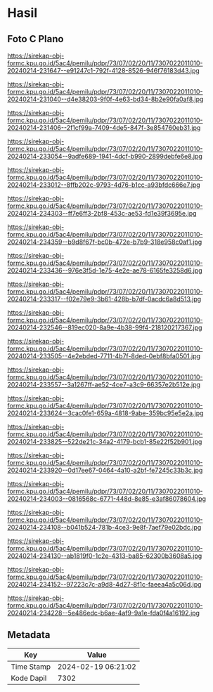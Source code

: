 # Hasil

## Foto C Plano

https://sirekap-obj-formc.kpu.go.id/5ac4/pemilu/pdpr/73/07/02/20/11/7307022011010-20240214-231647--e91247c1-792f-4128-8526-946f76183d43.jpg

https://sirekap-obj-formc.kpu.go.id/5ac4/pemilu/pdpr/73/07/02/20/11/7307022011010-20240214-231040--d4e38203-9f0f-4e63-bd34-8b2e90fa0af8.jpg

https://sirekap-obj-formc.kpu.go.id/5ac4/pemilu/pdpr/73/07/02/20/11/7307022011010-20240214-231406--2f1cf99a-7409-4de5-847f-3e854760eb31.jpg

https://sirekap-obj-formc.kpu.go.id/5ac4/pemilu/pdpr/73/07/02/20/11/7307022011010-20240214-233054--9adfe689-1941-4dcf-b990-2899debfe6e8.jpg

https://sirekap-obj-formc.kpu.go.id/5ac4/pemilu/pdpr/73/07/02/20/11/7307022011010-20240214-233012--8ffb202c-9793-4d76-b1cc-a93bfdc666e7.jpg

https://sirekap-obj-formc.kpu.go.id/5ac4/pemilu/pdpr/73/07/02/20/11/7307022011010-20240214-234303--ff7e6ff3-2bf8-453c-ae53-fd1e39f3695e.jpg

https://sirekap-obj-formc.kpu.go.id/5ac4/pemilu/pdpr/73/07/02/20/11/7307022011010-20240214-234359--b9d8f67f-bc0b-472e-b7b9-318e958c0af1.jpg

https://sirekap-obj-formc.kpu.go.id/5ac4/pemilu/pdpr/73/07/02/20/11/7307022011010-20240214-233436--976e3f5d-1e75-4e2e-ae78-6165fe3258d6.jpg

https://sirekap-obj-formc.kpu.go.id/5ac4/pemilu/pdpr/73/07/02/20/11/7307022011010-20240214-233317--f02e79e9-3b61-428b-b7df-0acdc6a8d513.jpg

https://sirekap-obj-formc.kpu.go.id/5ac4/pemilu/pdpr/73/07/02/20/11/7307022011010-20240214-232546--819ec020-8a9e-4b38-99f4-218120217367.jpg

https://sirekap-obj-formc.kpu.go.id/5ac4/pemilu/pdpr/73/07/02/20/11/7307022011010-20240214-233505--4e2ebded-7711-4b7f-8ded-0ebf8bfa0501.jpg

https://sirekap-obj-formc.kpu.go.id/5ac4/pemilu/pdpr/73/07/02/20/11/7307022011010-20240214-233557--3a1267ff-ae52-4ce7-a3c9-66357e2b512e.jpg

https://sirekap-obj-formc.kpu.go.id/5ac4/pemilu/pdpr/73/07/02/20/11/7307022011010-20240214-233624--3cac0fe1-659a-4818-9abe-359bc95e5e2a.jpg

https://sirekap-obj-formc.kpu.go.id/5ac4/pemilu/pdpr/73/07/02/20/11/7307022011010-20240214-233825--522de21c-34a2-4179-bcb1-85e22f52b901.jpg

https://sirekap-obj-formc.kpu.go.id/5ac4/pemilu/pdpr/73/07/02/20/11/7307022011010-20240214-233920--0d17ee67-0464-4a10-a2bf-fe7245c33b3c.jpg

https://sirekap-obj-formc.kpu.go.id/5ac4/pemilu/pdpr/73/07/02/20/11/7307022011010-20240214-234003--0816568c-6771-448d-8e85-e3af86078604.jpg

https://sirekap-obj-formc.kpu.go.id/5ac4/pemilu/pdpr/73/07/02/20/11/7307022011010-20240214-234108--b041b524-781b-4ce3-9e8f-7aef79e02bdc.jpg

https://sirekap-obj-formc.kpu.go.id/5ac4/pemilu/pdpr/73/07/02/20/11/7307022011010-20240214-234130--ab1819f0-1c2e-4313-ba85-62300b3608a5.jpg

https://sirekap-obj-formc.kpu.go.id/5ac4/pemilu/pdpr/73/07/02/20/11/7307022011010-20240214-234152--97223c7c-a9d8-4d27-8f1c-faeea4a5c06d.jpg

https://sirekap-obj-formc.kpu.go.id/5ac4/pemilu/pdpr/73/07/02/20/11/7307022011010-20240214-234228--5e486edc-b6ae-4af9-9a1e-fda0f4a16192.jpg


## Metadata

| Key        | Value               |
| ---------- | ------------------- |
| Time Stamp | 2024-02-19 06:21:02 |
| Kode Dapil | 7302                |



